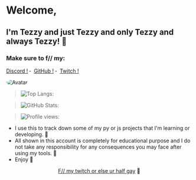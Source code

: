 # Welcome,
## I'm Tezzy and just Tezzy and only Tezzy and always Tezzy! 📸
### Make sure to f// my:

<a href="https://discord.com/users/">Discord !</a>
    ╴
        <a href="https://github.com/DaddyTezzy">GitHub !</a>
    ╴
        <a href="https://twitch.tv/daddy_tezzy">Twitch !</a>
</p>

<img src="https://images-ext-2.discordapp.net/external/_cGMPIWiy_GjuhJvnNFyCiww306onW-FpcBer1nLW4Y/https/media.discordapp.net/attachments/791039111452426241/791267442101452800/B2E8ABC7-B9E8-4929-A3D5-1B0819ECE97D.gif?width=320&height=179" alt="Avatar" style="border-radius: 75%;">
    
> ![Top Langs:](https://github-readme-stats.vercel.app/api/top-langs/?username=DaddyTezzy&theme=tokyonight&layout=compact)

> ![GitHub Stats:](https://github-readme-stats.vercel.app/api?username=DaddyTezzy&show_icons=true&theme=tokyonight)

> ![Profile views:](https://gpvc.arturio.dev/tezzy-lab?v=3)

- I use this to track down some of my py or js projects that I'm learning or developing. 🚧
- All shown in this account is completely for educational purpose and I do not take any responsibility for any consequences you may face after using my tools. 🎯
- Enjoy 🌙

<p align="center">  
<a href="https://www.twitch.tv/daddy_tezzy">F// my twitch or else ur half gay</a>
    🥤
